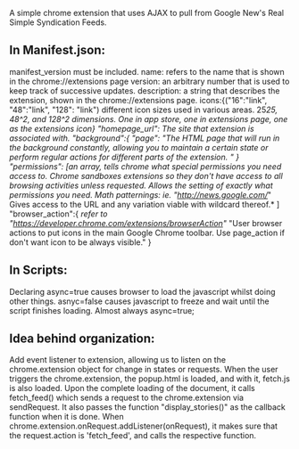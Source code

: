 A simple chrome extension that uses AJAX to pull from Google New's Real Simple Syndication Feeds.


## In Manifest.json:
  manifest_version must be included.
  name: refers to the name that is shown in the chrome://extensions page
  version: an arbitrary number that is used to keep track of successive updates.
  description: a string that describes the extension, shown in the chrome://extensions page.
  icons:{("16":"link", "48":"link", "128": "link") different icon sizes used in various areas. 25*25, 48^2, and 128^2 dimensions. One in app store, one in extensions page, one as the extensions icon}
  "homepage_url": The site that extension is associated with.
  "background":{
    "page": "The HTML page that will run in the background constantly, allowing you to maintain a certain state or perform regular actions for different parts of the extension. "
  }
  "permissions": [an array, tells chrome what special permissions you need access to. Chrome sandboxes extensions so they don't have access to all browsing activities unless requested. Allows the setting of exactly what permissions you need. Math patternings: ie. "http://news.google.com/*" Gives access to the URL and any variation viable with wildcard thereof.* ]
  "browser_action":{
    *refer to "https://developer.chrome.com/extensions/browserAction"*
    "User browser actions to put icons in the main Google Chrome toolbar. Use page_action if don't want icon to be always visible."
  }

## In Scripts:
  Declaring async=true causes browser to load the javascript whilst doing other things. asnyc=false causes javascript to freeze and wait until the script finishes loading. Almost always async=true;


## Idea behind organization:
  Add event listener to extension, allowing us to listen on the chrome.extension object for change in states or requests. When the user triggers the chrome.extension, the popup.html is loaded, and with it, fetch.js is also loaded. Upon the complete loading of the document, it calls fetch_feed() which sends a request to the chrome.extension via sendRequest. It also passes the function "display_stories()" as the callback function when it is done. When chrome.extension.onRequest.addListener(onRequest), it makes sure that the request.action is 'fetch_feed', and calls the respective function.
